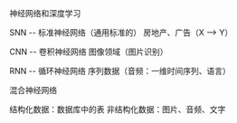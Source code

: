 神经网络和深度学习

SNN -- 标准神经网络（通用标准的）
	房地产、广告（X --> Y）

CNN -- 卷积神经网络
	图像领域（图片识别）

RNN -- 循环神经网络
	序列数据（音频：一维时间序列、语言）

混合神经网络

结构化数据：数据库中的表
非结构化数据：图片、音频、文字